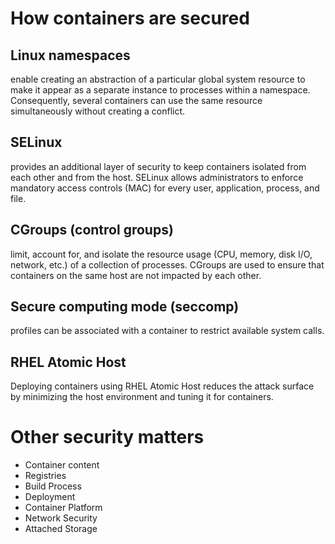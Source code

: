 # How containers are secured

## Linux namespaces

enable creating an abstraction of a particular global system resource to make it
appear as a separate instance to processes within a namespace. Consequently,
several containers can use the same resource simultaneously without creating a
conflict.

## SELinux

provides an additional layer of security to keep containers isolated from each
other and from the host. SELinux allows administrators to enforce mandatory
access controls (MAC) for every user, application, process, and file.

## CGroups (control groups)

limit, account for, and isolate the resource usage (CPU, memory, disk I/O,
network, etc.) of a collection of processes. CGroups are used to ensure that
containers on the same host are not impacted by each other.

## Secure computing mode (seccomp)

profiles can be associated with a container to restrict available system calls.

## RHEL Atomic Host

Deploying containers using RHEL Atomic Host reduces the attack surface by
minimizing the host environment and tuning it for containers.

# Other security matters

- Container content
- Registries
- Build Process
- Deployment
- Container Platform
- Network Security
- Attached Storage
